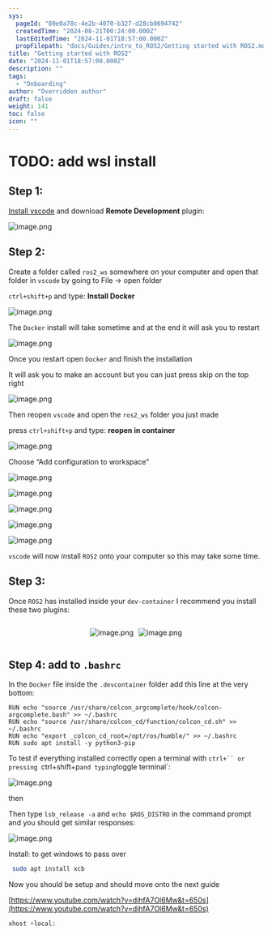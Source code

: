 ```yaml
---
sys:
  pageId: "89e0a78c-4e2b-4070-b327-d28cb0694742"
  createdTime: "2024-08-21T00:24:00.000Z"
  lastEditedTime: "2024-11-01T18:57:00.000Z"
  propFilepath: "docs/Guides/intro_to_ROS2/Getting started with ROS2.md"
title: "Getting started with ROS2"
date: "2024-11-01T18:57:00.000Z"
description: ""
tags:
  - "Onboarding"
author: "Overridden author"
draft: false
weight: 141
toc: false
icon: ""
---
```


# TODO: add wsl install

## Step 1:

[Install vscode](https://code.visualstudio.com/download) and download **Remote Development** plugin:

![image.png](https://prod-files-secure.s3.us-west-2.amazonaws.com/d518164a-d88e-44d1-a4ee-3adb3bd8bce0/efb52993-1881-4a40-b95e-6f020334f022/image.png?X-Amz-Algorithm=AWS4-HMAC-SHA256&X-Amz-Content-Sha256=UNSIGNED-PAYLOAD&X-Amz-Credential=ASIAZI2LB4664RKCZ6MI%2F20250319%2Fus-west-2%2Fs3%2Faws4_request&X-Amz-Date=20250319T230750Z&X-Amz-Expires=3600&X-Amz-Security-Token=IQoJb3JpZ2luX2VjECUaCXVzLXdlc3QtMiJHMEUCIQDCopB1Qg%2FxCJ96lCU3D%2BeH%2BlMzZocHyL93qIcYdr6%2FdAIgWiQZ2SjVy8Pp8eY4aFfBP0sHvAYB02K4RHhtqc3CM6Eq%2FwMIfhAAGgw2Mzc0MjMxODM4MDUiDE%2FShUIUxQNZVO9UrCrcA%2BNK3wy1UCnwfQmn3EZ8WvLUEM5CNrz158xZQzBx%2FltTp%2FPdPxwIDrl1gC6UMou4RjNemOvKts3VEe9geWEJwXVErUdktqUzg9sC81cOEKx16wCQ0I1t4ABOxP%2BgGWhQRLashjfUHhsHfSQmRjH%2FxYIkhpLSOANGc3hstWkw6qLVxssE8AmjyAm98dfSyLh3HcGDCdTj7ah0NghricG6WtGtJ0gNNH4cs%2F3fvGRze1j%2FuaGgmonYW8QLLqwVlHCNGs9Rms%2FWr6h5DAprD7QW5YuDD6%2B10p7PHi8j5ocbNgtjH9%2B%2F4V1dxTgJfS54edmKTrzNUflFR6xxvTSRXTTknm4m3tOJa44xh3qKHxppBdmAl3BYDPtNHAZNiWV8X4ZMdPDboM6KQ3Wj3WssUVrYykAQiAaolXKRcYi%2FkgMQrGw3MV64DRwXyNnwuOnwtapWEoU0jLL6qAaehMy7ENWow0eKSur4U7sje9RFDLYtoDP8euyihd5gaVgbV67X8mP2pLlmdnJ2Arp3nRJY4FxUqMjBz8toWYxrogtnK%2FGeyEElMEhEf3bLFq6PyUzGv%2FtIAu54fsLTiGq7MbDPvDT5xU9YTt3xv3MsIFyfZn1ngZU%2FVBzRdEqqp2%2FDJBPbMO7Y7L4GOqUB2cGWY1Tf2ctPqjk2wedAUxRiU9so8hoUbf4Z%2BNTvpkXR2Q1lWAjb15rNy53HtUn8BWjSIVgaW3HUsjx6zRaK5TxHFHPYa%2FJ2gb6DmAJzeUfIQp1%2FHGAUK3Kl7CGEMgIGYXY8V8S7E3vJab1SqPMGngR8kJiRLe%2BSfWnhRivbPvL%2FsA0MuOWosCmHdKHjE3MR5maYuDJvSJmZLVJMSLNB2Px7hTLF&X-Amz-Signature=7818e6f442ace4a227f513b909d82eea2e52e95bad5e6c9642720cccb9170061&X-Amz-SignedHeaders=host&x-id=GetObject)

## Step 2:

Create a folder called `ros2_ws` somewhere on your computer and open that folder in `vscode` by going to File → open folder 

`ctrl+shift+p` and type: **Install Docker**

![image.png](https://prod-files-secure.s3.us-west-2.amazonaws.com/d518164a-d88e-44d1-a4ee-3adb3bd8bce0/2269dc0e-1cd5-47ff-bceb-c04ad9b2eab0/image.png?X-Amz-Algorithm=AWS4-HMAC-SHA256&X-Amz-Content-Sha256=UNSIGNED-PAYLOAD&X-Amz-Credential=ASIAZI2LB4664RKCZ6MI%2F20250319%2Fus-west-2%2Fs3%2Faws4_request&X-Amz-Date=20250319T230750Z&X-Amz-Expires=3600&X-Amz-Security-Token=IQoJb3JpZ2luX2VjECUaCXVzLXdlc3QtMiJHMEUCIQDCopB1Qg%2FxCJ96lCU3D%2BeH%2BlMzZocHyL93qIcYdr6%2FdAIgWiQZ2SjVy8Pp8eY4aFfBP0sHvAYB02K4RHhtqc3CM6Eq%2FwMIfhAAGgw2Mzc0MjMxODM4MDUiDE%2FShUIUxQNZVO9UrCrcA%2BNK3wy1UCnwfQmn3EZ8WvLUEM5CNrz158xZQzBx%2FltTp%2FPdPxwIDrl1gC6UMou4RjNemOvKts3VEe9geWEJwXVErUdktqUzg9sC81cOEKx16wCQ0I1t4ABOxP%2BgGWhQRLashjfUHhsHfSQmRjH%2FxYIkhpLSOANGc3hstWkw6qLVxssE8AmjyAm98dfSyLh3HcGDCdTj7ah0NghricG6WtGtJ0gNNH4cs%2F3fvGRze1j%2FuaGgmonYW8QLLqwVlHCNGs9Rms%2FWr6h5DAprD7QW5YuDD6%2B10p7PHi8j5ocbNgtjH9%2B%2F4V1dxTgJfS54edmKTrzNUflFR6xxvTSRXTTknm4m3tOJa44xh3qKHxppBdmAl3BYDPtNHAZNiWV8X4ZMdPDboM6KQ3Wj3WssUVrYykAQiAaolXKRcYi%2FkgMQrGw3MV64DRwXyNnwuOnwtapWEoU0jLL6qAaehMy7ENWow0eKSur4U7sje9RFDLYtoDP8euyihd5gaVgbV67X8mP2pLlmdnJ2Arp3nRJY4FxUqMjBz8toWYxrogtnK%2FGeyEElMEhEf3bLFq6PyUzGv%2FtIAu54fsLTiGq7MbDPvDT5xU9YTt3xv3MsIFyfZn1ngZU%2FVBzRdEqqp2%2FDJBPbMO7Y7L4GOqUB2cGWY1Tf2ctPqjk2wedAUxRiU9so8hoUbf4Z%2BNTvpkXR2Q1lWAjb15rNy53HtUn8BWjSIVgaW3HUsjx6zRaK5TxHFHPYa%2FJ2gb6DmAJzeUfIQp1%2FHGAUK3Kl7CGEMgIGYXY8V8S7E3vJab1SqPMGngR8kJiRLe%2BSfWnhRivbPvL%2FsA0MuOWosCmHdKHjE3MR5maYuDJvSJmZLVJMSLNB2Px7hTLF&X-Amz-Signature=0b1cdded5fa02912c64e76beb0444437afb81c534f5033f8ec99cee4cac29e17&X-Amz-SignedHeaders=host&x-id=GetObject)

The `Docker` install will take sometime and at the end it will ask you to restart

![image.png](https://prod-files-secure.s3.us-west-2.amazonaws.com/d518164a-d88e-44d1-a4ee-3adb3bd8bce0/ed233f78-be33-4b1f-b89c-9c346c0e961e/image.png?X-Amz-Algorithm=AWS4-HMAC-SHA256&X-Amz-Content-Sha256=UNSIGNED-PAYLOAD&X-Amz-Credential=ASIAZI2LB4664RKCZ6MI%2F20250319%2Fus-west-2%2Fs3%2Faws4_request&X-Amz-Date=20250319T230750Z&X-Amz-Expires=3600&X-Amz-Security-Token=IQoJb3JpZ2luX2VjECUaCXVzLXdlc3QtMiJHMEUCIQDCopB1Qg%2FxCJ96lCU3D%2BeH%2BlMzZocHyL93qIcYdr6%2FdAIgWiQZ2SjVy8Pp8eY4aFfBP0sHvAYB02K4RHhtqc3CM6Eq%2FwMIfhAAGgw2Mzc0MjMxODM4MDUiDE%2FShUIUxQNZVO9UrCrcA%2BNK3wy1UCnwfQmn3EZ8WvLUEM5CNrz158xZQzBx%2FltTp%2FPdPxwIDrl1gC6UMou4RjNemOvKts3VEe9geWEJwXVErUdktqUzg9sC81cOEKx16wCQ0I1t4ABOxP%2BgGWhQRLashjfUHhsHfSQmRjH%2FxYIkhpLSOANGc3hstWkw6qLVxssE8AmjyAm98dfSyLh3HcGDCdTj7ah0NghricG6WtGtJ0gNNH4cs%2F3fvGRze1j%2FuaGgmonYW8QLLqwVlHCNGs9Rms%2FWr6h5DAprD7QW5YuDD6%2B10p7PHi8j5ocbNgtjH9%2B%2F4V1dxTgJfS54edmKTrzNUflFR6xxvTSRXTTknm4m3tOJa44xh3qKHxppBdmAl3BYDPtNHAZNiWV8X4ZMdPDboM6KQ3Wj3WssUVrYykAQiAaolXKRcYi%2FkgMQrGw3MV64DRwXyNnwuOnwtapWEoU0jLL6qAaehMy7ENWow0eKSur4U7sje9RFDLYtoDP8euyihd5gaVgbV67X8mP2pLlmdnJ2Arp3nRJY4FxUqMjBz8toWYxrogtnK%2FGeyEElMEhEf3bLFq6PyUzGv%2FtIAu54fsLTiGq7MbDPvDT5xU9YTt3xv3MsIFyfZn1ngZU%2FVBzRdEqqp2%2FDJBPbMO7Y7L4GOqUB2cGWY1Tf2ctPqjk2wedAUxRiU9so8hoUbf4Z%2BNTvpkXR2Q1lWAjb15rNy53HtUn8BWjSIVgaW3HUsjx6zRaK5TxHFHPYa%2FJ2gb6DmAJzeUfIQp1%2FHGAUK3Kl7CGEMgIGYXY8V8S7E3vJab1SqPMGngR8kJiRLe%2BSfWnhRivbPvL%2FsA0MuOWosCmHdKHjE3MR5maYuDJvSJmZLVJMSLNB2Px7hTLF&X-Amz-Signature=55960d469fcf2d6bd486a2ea7bb119a95a7087fe842fd777d3728bfd323e38e1&X-Amz-SignedHeaders=host&x-id=GetObject)

Once you restart open `Docker` and finish the installation

It will ask you to make an account but you can just press skip on the top right

![image.png](https://prod-files-secure.s3.us-west-2.amazonaws.com/d518164a-d88e-44d1-a4ee-3adb3bd8bce0/21010ad9-1659-4fd9-9f59-9932a09b2a3d/image.png?X-Amz-Algorithm=AWS4-HMAC-SHA256&X-Amz-Content-Sha256=UNSIGNED-PAYLOAD&X-Amz-Credential=ASIAZI2LB4664RKCZ6MI%2F20250319%2Fus-west-2%2Fs3%2Faws4_request&X-Amz-Date=20250319T230750Z&X-Amz-Expires=3600&X-Amz-Security-Token=IQoJb3JpZ2luX2VjECUaCXVzLXdlc3QtMiJHMEUCIQDCopB1Qg%2FxCJ96lCU3D%2BeH%2BlMzZocHyL93qIcYdr6%2FdAIgWiQZ2SjVy8Pp8eY4aFfBP0sHvAYB02K4RHhtqc3CM6Eq%2FwMIfhAAGgw2Mzc0MjMxODM4MDUiDE%2FShUIUxQNZVO9UrCrcA%2BNK3wy1UCnwfQmn3EZ8WvLUEM5CNrz158xZQzBx%2FltTp%2FPdPxwIDrl1gC6UMou4RjNemOvKts3VEe9geWEJwXVErUdktqUzg9sC81cOEKx16wCQ0I1t4ABOxP%2BgGWhQRLashjfUHhsHfSQmRjH%2FxYIkhpLSOANGc3hstWkw6qLVxssE8AmjyAm98dfSyLh3HcGDCdTj7ah0NghricG6WtGtJ0gNNH4cs%2F3fvGRze1j%2FuaGgmonYW8QLLqwVlHCNGs9Rms%2FWr6h5DAprD7QW5YuDD6%2B10p7PHi8j5ocbNgtjH9%2B%2F4V1dxTgJfS54edmKTrzNUflFR6xxvTSRXTTknm4m3tOJa44xh3qKHxppBdmAl3BYDPtNHAZNiWV8X4ZMdPDboM6KQ3Wj3WssUVrYykAQiAaolXKRcYi%2FkgMQrGw3MV64DRwXyNnwuOnwtapWEoU0jLL6qAaehMy7ENWow0eKSur4U7sje9RFDLYtoDP8euyihd5gaVgbV67X8mP2pLlmdnJ2Arp3nRJY4FxUqMjBz8toWYxrogtnK%2FGeyEElMEhEf3bLFq6PyUzGv%2FtIAu54fsLTiGq7MbDPvDT5xU9YTt3xv3MsIFyfZn1ngZU%2FVBzRdEqqp2%2FDJBPbMO7Y7L4GOqUB2cGWY1Tf2ctPqjk2wedAUxRiU9so8hoUbf4Z%2BNTvpkXR2Q1lWAjb15rNy53HtUn8BWjSIVgaW3HUsjx6zRaK5TxHFHPYa%2FJ2gb6DmAJzeUfIQp1%2FHGAUK3Kl7CGEMgIGYXY8V8S7E3vJab1SqPMGngR8kJiRLe%2BSfWnhRivbPvL%2FsA0MuOWosCmHdKHjE3MR5maYuDJvSJmZLVJMSLNB2Px7hTLF&X-Amz-Signature=5e4d387ba5ad166ed1718d4257007f813d45ee14e09543c97495979c703537a8&X-Amz-SignedHeaders=host&x-id=GetObject)

Then reopen `vscode` and open the `ros2_ws` folder you just made

press `ctrl+shift+p` and type: **reopen in container**

![image.png](https://prod-files-secure.s3.us-west-2.amazonaws.com/d518164a-d88e-44d1-a4ee-3adb3bd8bce0/4e93b8c2-41ad-488c-8095-c74205196118/image.png?X-Amz-Algorithm=AWS4-HMAC-SHA256&X-Amz-Content-Sha256=UNSIGNED-PAYLOAD&X-Amz-Credential=ASIAZI2LB4664RKCZ6MI%2F20250319%2Fus-west-2%2Fs3%2Faws4_request&X-Amz-Date=20250319T230750Z&X-Amz-Expires=3600&X-Amz-Security-Token=IQoJb3JpZ2luX2VjECUaCXVzLXdlc3QtMiJHMEUCIQDCopB1Qg%2FxCJ96lCU3D%2BeH%2BlMzZocHyL93qIcYdr6%2FdAIgWiQZ2SjVy8Pp8eY4aFfBP0sHvAYB02K4RHhtqc3CM6Eq%2FwMIfhAAGgw2Mzc0MjMxODM4MDUiDE%2FShUIUxQNZVO9UrCrcA%2BNK3wy1UCnwfQmn3EZ8WvLUEM5CNrz158xZQzBx%2FltTp%2FPdPxwIDrl1gC6UMou4RjNemOvKts3VEe9geWEJwXVErUdktqUzg9sC81cOEKx16wCQ0I1t4ABOxP%2BgGWhQRLashjfUHhsHfSQmRjH%2FxYIkhpLSOANGc3hstWkw6qLVxssE8AmjyAm98dfSyLh3HcGDCdTj7ah0NghricG6WtGtJ0gNNH4cs%2F3fvGRze1j%2FuaGgmonYW8QLLqwVlHCNGs9Rms%2FWr6h5DAprD7QW5YuDD6%2B10p7PHi8j5ocbNgtjH9%2B%2F4V1dxTgJfS54edmKTrzNUflFR6xxvTSRXTTknm4m3tOJa44xh3qKHxppBdmAl3BYDPtNHAZNiWV8X4ZMdPDboM6KQ3Wj3WssUVrYykAQiAaolXKRcYi%2FkgMQrGw3MV64DRwXyNnwuOnwtapWEoU0jLL6qAaehMy7ENWow0eKSur4U7sje9RFDLYtoDP8euyihd5gaVgbV67X8mP2pLlmdnJ2Arp3nRJY4FxUqMjBz8toWYxrogtnK%2FGeyEElMEhEf3bLFq6PyUzGv%2FtIAu54fsLTiGq7MbDPvDT5xU9YTt3xv3MsIFyfZn1ngZU%2FVBzRdEqqp2%2FDJBPbMO7Y7L4GOqUB2cGWY1Tf2ctPqjk2wedAUxRiU9so8hoUbf4Z%2BNTvpkXR2Q1lWAjb15rNy53HtUn8BWjSIVgaW3HUsjx6zRaK5TxHFHPYa%2FJ2gb6DmAJzeUfIQp1%2FHGAUK3Kl7CGEMgIGYXY8V8S7E3vJab1SqPMGngR8kJiRLe%2BSfWnhRivbPvL%2FsA0MuOWosCmHdKHjE3MR5maYuDJvSJmZLVJMSLNB2Px7hTLF&X-Amz-Signature=30fe3b15b8c0044cf89b2cedaf0cfa24c9232a2d5b542414854030fcb1fadddd&X-Amz-SignedHeaders=host&x-id=GetObject)

Choose “Add configuration to workspace”

![image.png](https://prod-files-secure.s3.us-west-2.amazonaws.com/d518164a-d88e-44d1-a4ee-3adb3bd8bce0/9560b282-5060-4989-ba37-97e7b2c22476/image.png?X-Amz-Algorithm=AWS4-HMAC-SHA256&X-Amz-Content-Sha256=UNSIGNED-PAYLOAD&X-Amz-Credential=ASIAZI2LB4664RKCZ6MI%2F20250319%2Fus-west-2%2Fs3%2Faws4_request&X-Amz-Date=20250319T230750Z&X-Amz-Expires=3600&X-Amz-Security-Token=IQoJb3JpZ2luX2VjECUaCXVzLXdlc3QtMiJHMEUCIQDCopB1Qg%2FxCJ96lCU3D%2BeH%2BlMzZocHyL93qIcYdr6%2FdAIgWiQZ2SjVy8Pp8eY4aFfBP0sHvAYB02K4RHhtqc3CM6Eq%2FwMIfhAAGgw2Mzc0MjMxODM4MDUiDE%2FShUIUxQNZVO9UrCrcA%2BNK3wy1UCnwfQmn3EZ8WvLUEM5CNrz158xZQzBx%2FltTp%2FPdPxwIDrl1gC6UMou4RjNemOvKts3VEe9geWEJwXVErUdktqUzg9sC81cOEKx16wCQ0I1t4ABOxP%2BgGWhQRLashjfUHhsHfSQmRjH%2FxYIkhpLSOANGc3hstWkw6qLVxssE8AmjyAm98dfSyLh3HcGDCdTj7ah0NghricG6WtGtJ0gNNH4cs%2F3fvGRze1j%2FuaGgmonYW8QLLqwVlHCNGs9Rms%2FWr6h5DAprD7QW5YuDD6%2B10p7PHi8j5ocbNgtjH9%2B%2F4V1dxTgJfS54edmKTrzNUflFR6xxvTSRXTTknm4m3tOJa44xh3qKHxppBdmAl3BYDPtNHAZNiWV8X4ZMdPDboM6KQ3Wj3WssUVrYykAQiAaolXKRcYi%2FkgMQrGw3MV64DRwXyNnwuOnwtapWEoU0jLL6qAaehMy7ENWow0eKSur4U7sje9RFDLYtoDP8euyihd5gaVgbV67X8mP2pLlmdnJ2Arp3nRJY4FxUqMjBz8toWYxrogtnK%2FGeyEElMEhEf3bLFq6PyUzGv%2FtIAu54fsLTiGq7MbDPvDT5xU9YTt3xv3MsIFyfZn1ngZU%2FVBzRdEqqp2%2FDJBPbMO7Y7L4GOqUB2cGWY1Tf2ctPqjk2wedAUxRiU9so8hoUbf4Z%2BNTvpkXR2Q1lWAjb15rNy53HtUn8BWjSIVgaW3HUsjx6zRaK5TxHFHPYa%2FJ2gb6DmAJzeUfIQp1%2FHGAUK3Kl7CGEMgIGYXY8V8S7E3vJab1SqPMGngR8kJiRLe%2BSfWnhRivbPvL%2FsA0MuOWosCmHdKHjE3MR5maYuDJvSJmZLVJMSLNB2Px7hTLF&X-Amz-Signature=75f5dc6d27b67a556c9ffa4b158bd9a5c83ed0c28cfe3b467c7f6beedca3096e&X-Amz-SignedHeaders=host&x-id=GetObject)

![image.png](https://prod-files-secure.s3.us-west-2.amazonaws.com/d518164a-d88e-44d1-a4ee-3adb3bd8bce0/2ee63f81-886b-48e8-a553-dc6e5eac99e4/image.png?X-Amz-Algorithm=AWS4-HMAC-SHA256&X-Amz-Content-Sha256=UNSIGNED-PAYLOAD&X-Amz-Credential=ASIAZI2LB4664RKCZ6MI%2F20250319%2Fus-west-2%2Fs3%2Faws4_request&X-Amz-Date=20250319T230750Z&X-Amz-Expires=3600&X-Amz-Security-Token=IQoJb3JpZ2luX2VjECUaCXVzLXdlc3QtMiJHMEUCIQDCopB1Qg%2FxCJ96lCU3D%2BeH%2BlMzZocHyL93qIcYdr6%2FdAIgWiQZ2SjVy8Pp8eY4aFfBP0sHvAYB02K4RHhtqc3CM6Eq%2FwMIfhAAGgw2Mzc0MjMxODM4MDUiDE%2FShUIUxQNZVO9UrCrcA%2BNK3wy1UCnwfQmn3EZ8WvLUEM5CNrz158xZQzBx%2FltTp%2FPdPxwIDrl1gC6UMou4RjNemOvKts3VEe9geWEJwXVErUdktqUzg9sC81cOEKx16wCQ0I1t4ABOxP%2BgGWhQRLashjfUHhsHfSQmRjH%2FxYIkhpLSOANGc3hstWkw6qLVxssE8AmjyAm98dfSyLh3HcGDCdTj7ah0NghricG6WtGtJ0gNNH4cs%2F3fvGRze1j%2FuaGgmonYW8QLLqwVlHCNGs9Rms%2FWr6h5DAprD7QW5YuDD6%2B10p7PHi8j5ocbNgtjH9%2B%2F4V1dxTgJfS54edmKTrzNUflFR6xxvTSRXTTknm4m3tOJa44xh3qKHxppBdmAl3BYDPtNHAZNiWV8X4ZMdPDboM6KQ3Wj3WssUVrYykAQiAaolXKRcYi%2FkgMQrGw3MV64DRwXyNnwuOnwtapWEoU0jLL6qAaehMy7ENWow0eKSur4U7sje9RFDLYtoDP8euyihd5gaVgbV67X8mP2pLlmdnJ2Arp3nRJY4FxUqMjBz8toWYxrogtnK%2FGeyEElMEhEf3bLFq6PyUzGv%2FtIAu54fsLTiGq7MbDPvDT5xU9YTt3xv3MsIFyfZn1ngZU%2FVBzRdEqqp2%2FDJBPbMO7Y7L4GOqUB2cGWY1Tf2ctPqjk2wedAUxRiU9so8hoUbf4Z%2BNTvpkXR2Q1lWAjb15rNy53HtUn8BWjSIVgaW3HUsjx6zRaK5TxHFHPYa%2FJ2gb6DmAJzeUfIQp1%2FHGAUK3Kl7CGEMgIGYXY8V8S7E3vJab1SqPMGngR8kJiRLe%2BSfWnhRivbPvL%2FsA0MuOWosCmHdKHjE3MR5maYuDJvSJmZLVJMSLNB2Px7hTLF&X-Amz-Signature=7c5c97693ec50758951c28298675475df8d152242e078d8700785971950024a7&X-Amz-SignedHeaders=host&x-id=GetObject)

![image.png](https://prod-files-secure.s3.us-west-2.amazonaws.com/d518164a-d88e-44d1-a4ee-3adb3bd8bce0/ae1580b2-b048-407e-aed9-b584224a7a04/image.png?X-Amz-Algorithm=AWS4-HMAC-SHA256&X-Amz-Content-Sha256=UNSIGNED-PAYLOAD&X-Amz-Credential=ASIAZI2LB4664RKCZ6MI%2F20250319%2Fus-west-2%2Fs3%2Faws4_request&X-Amz-Date=20250319T230750Z&X-Amz-Expires=3600&X-Amz-Security-Token=IQoJb3JpZ2luX2VjECUaCXVzLXdlc3QtMiJHMEUCIQDCopB1Qg%2FxCJ96lCU3D%2BeH%2BlMzZocHyL93qIcYdr6%2FdAIgWiQZ2SjVy8Pp8eY4aFfBP0sHvAYB02K4RHhtqc3CM6Eq%2FwMIfhAAGgw2Mzc0MjMxODM4MDUiDE%2FShUIUxQNZVO9UrCrcA%2BNK3wy1UCnwfQmn3EZ8WvLUEM5CNrz158xZQzBx%2FltTp%2FPdPxwIDrl1gC6UMou4RjNemOvKts3VEe9geWEJwXVErUdktqUzg9sC81cOEKx16wCQ0I1t4ABOxP%2BgGWhQRLashjfUHhsHfSQmRjH%2FxYIkhpLSOANGc3hstWkw6qLVxssE8AmjyAm98dfSyLh3HcGDCdTj7ah0NghricG6WtGtJ0gNNH4cs%2F3fvGRze1j%2FuaGgmonYW8QLLqwVlHCNGs9Rms%2FWr6h5DAprD7QW5YuDD6%2B10p7PHi8j5ocbNgtjH9%2B%2F4V1dxTgJfS54edmKTrzNUflFR6xxvTSRXTTknm4m3tOJa44xh3qKHxppBdmAl3BYDPtNHAZNiWV8X4ZMdPDboM6KQ3Wj3WssUVrYykAQiAaolXKRcYi%2FkgMQrGw3MV64DRwXyNnwuOnwtapWEoU0jLL6qAaehMy7ENWow0eKSur4U7sje9RFDLYtoDP8euyihd5gaVgbV67X8mP2pLlmdnJ2Arp3nRJY4FxUqMjBz8toWYxrogtnK%2FGeyEElMEhEf3bLFq6PyUzGv%2FtIAu54fsLTiGq7MbDPvDT5xU9YTt3xv3MsIFyfZn1ngZU%2FVBzRdEqqp2%2FDJBPbMO7Y7L4GOqUB2cGWY1Tf2ctPqjk2wedAUxRiU9so8hoUbf4Z%2BNTvpkXR2Q1lWAjb15rNy53HtUn8BWjSIVgaW3HUsjx6zRaK5TxHFHPYa%2FJ2gb6DmAJzeUfIQp1%2FHGAUK3Kl7CGEMgIGYXY8V8S7E3vJab1SqPMGngR8kJiRLe%2BSfWnhRivbPvL%2FsA0MuOWosCmHdKHjE3MR5maYuDJvSJmZLVJMSLNB2Px7hTLF&X-Amz-Signature=a95465b633d3608eb0032455a05e9cab9740738080018891d8604a2cd411e463&X-Amz-SignedHeaders=host&x-id=GetObject)

![image.png](https://prod-files-secure.s3.us-west-2.amazonaws.com/d518164a-d88e-44d1-a4ee-3adb3bd8bce0/53255b28-f75e-430f-b9e3-c0ac8577e42b/image.png?X-Amz-Algorithm=AWS4-HMAC-SHA256&X-Amz-Content-Sha256=UNSIGNED-PAYLOAD&X-Amz-Credential=ASIAZI2LB4664RKCZ6MI%2F20250319%2Fus-west-2%2Fs3%2Faws4_request&X-Amz-Date=20250319T230750Z&X-Amz-Expires=3600&X-Amz-Security-Token=IQoJb3JpZ2luX2VjECUaCXVzLXdlc3QtMiJHMEUCIQDCopB1Qg%2FxCJ96lCU3D%2BeH%2BlMzZocHyL93qIcYdr6%2FdAIgWiQZ2SjVy8Pp8eY4aFfBP0sHvAYB02K4RHhtqc3CM6Eq%2FwMIfhAAGgw2Mzc0MjMxODM4MDUiDE%2FShUIUxQNZVO9UrCrcA%2BNK3wy1UCnwfQmn3EZ8WvLUEM5CNrz158xZQzBx%2FltTp%2FPdPxwIDrl1gC6UMou4RjNemOvKts3VEe9geWEJwXVErUdktqUzg9sC81cOEKx16wCQ0I1t4ABOxP%2BgGWhQRLashjfUHhsHfSQmRjH%2FxYIkhpLSOANGc3hstWkw6qLVxssE8AmjyAm98dfSyLh3HcGDCdTj7ah0NghricG6WtGtJ0gNNH4cs%2F3fvGRze1j%2FuaGgmonYW8QLLqwVlHCNGs9Rms%2FWr6h5DAprD7QW5YuDD6%2B10p7PHi8j5ocbNgtjH9%2B%2F4V1dxTgJfS54edmKTrzNUflFR6xxvTSRXTTknm4m3tOJa44xh3qKHxppBdmAl3BYDPtNHAZNiWV8X4ZMdPDboM6KQ3Wj3WssUVrYykAQiAaolXKRcYi%2FkgMQrGw3MV64DRwXyNnwuOnwtapWEoU0jLL6qAaehMy7ENWow0eKSur4U7sje9RFDLYtoDP8euyihd5gaVgbV67X8mP2pLlmdnJ2Arp3nRJY4FxUqMjBz8toWYxrogtnK%2FGeyEElMEhEf3bLFq6PyUzGv%2FtIAu54fsLTiGq7MbDPvDT5xU9YTt3xv3MsIFyfZn1ngZU%2FVBzRdEqqp2%2FDJBPbMO7Y7L4GOqUB2cGWY1Tf2ctPqjk2wedAUxRiU9so8hoUbf4Z%2BNTvpkXR2Q1lWAjb15rNy53HtUn8BWjSIVgaW3HUsjx6zRaK5TxHFHPYa%2FJ2gb6DmAJzeUfIQp1%2FHGAUK3Kl7CGEMgIGYXY8V8S7E3vJab1SqPMGngR8kJiRLe%2BSfWnhRivbPvL%2FsA0MuOWosCmHdKHjE3MR5maYuDJvSJmZLVJMSLNB2Px7hTLF&X-Amz-Signature=fd38a470fc08f058579bb3363bad1f1a22e873255ed28c06a54858f30e8058ee&X-Amz-SignedHeaders=host&x-id=GetObject)

![image.png](https://prod-files-secure.s3.us-west-2.amazonaws.com/d518164a-d88e-44d1-a4ee-3adb3bd8bce0/7c562767-5af9-4ffb-97d1-327bcdf4ee00/image.png?X-Amz-Algorithm=AWS4-HMAC-SHA256&X-Amz-Content-Sha256=UNSIGNED-PAYLOAD&X-Amz-Credential=ASIAZI2LB4664RKCZ6MI%2F20250319%2Fus-west-2%2Fs3%2Faws4_request&X-Amz-Date=20250319T230750Z&X-Amz-Expires=3600&X-Amz-Security-Token=IQoJb3JpZ2luX2VjECUaCXVzLXdlc3QtMiJHMEUCIQDCopB1Qg%2FxCJ96lCU3D%2BeH%2BlMzZocHyL93qIcYdr6%2FdAIgWiQZ2SjVy8Pp8eY4aFfBP0sHvAYB02K4RHhtqc3CM6Eq%2FwMIfhAAGgw2Mzc0MjMxODM4MDUiDE%2FShUIUxQNZVO9UrCrcA%2BNK3wy1UCnwfQmn3EZ8WvLUEM5CNrz158xZQzBx%2FltTp%2FPdPxwIDrl1gC6UMou4RjNemOvKts3VEe9geWEJwXVErUdktqUzg9sC81cOEKx16wCQ0I1t4ABOxP%2BgGWhQRLashjfUHhsHfSQmRjH%2FxYIkhpLSOANGc3hstWkw6qLVxssE8AmjyAm98dfSyLh3HcGDCdTj7ah0NghricG6WtGtJ0gNNH4cs%2F3fvGRze1j%2FuaGgmonYW8QLLqwVlHCNGs9Rms%2FWr6h5DAprD7QW5YuDD6%2B10p7PHi8j5ocbNgtjH9%2B%2F4V1dxTgJfS54edmKTrzNUflFR6xxvTSRXTTknm4m3tOJa44xh3qKHxppBdmAl3BYDPtNHAZNiWV8X4ZMdPDboM6KQ3Wj3WssUVrYykAQiAaolXKRcYi%2FkgMQrGw3MV64DRwXyNnwuOnwtapWEoU0jLL6qAaehMy7ENWow0eKSur4U7sje9RFDLYtoDP8euyihd5gaVgbV67X8mP2pLlmdnJ2Arp3nRJY4FxUqMjBz8toWYxrogtnK%2FGeyEElMEhEf3bLFq6PyUzGv%2FtIAu54fsLTiGq7MbDPvDT5xU9YTt3xv3MsIFyfZn1ngZU%2FVBzRdEqqp2%2FDJBPbMO7Y7L4GOqUB2cGWY1Tf2ctPqjk2wedAUxRiU9so8hoUbf4Z%2BNTvpkXR2Q1lWAjb15rNy53HtUn8BWjSIVgaW3HUsjx6zRaK5TxHFHPYa%2FJ2gb6DmAJzeUfIQp1%2FHGAUK3Kl7CGEMgIGYXY8V8S7E3vJab1SqPMGngR8kJiRLe%2BSfWnhRivbPvL%2FsA0MuOWosCmHdKHjE3MR5maYuDJvSJmZLVJMSLNB2Px7hTLF&X-Amz-Signature=4431ef3bca7bda8407f8683cc7f034f98074c19f916f98d7ac3f0a3227f1fdc6&X-Amz-SignedHeaders=host&x-id=GetObject)

`vscode` will now install `ROS2` onto your computer so this may take some time.

## Step 3:

Once `ROS2` has installed inside your `dev-container` I recommend you install these two plugins:

<div style="display: flex;flex-direction: row; column-gap:10px; max-width: 630px;justify-content: center;">
<div>

![image.png](https://prod-files-secure.s3.us-west-2.amazonaws.com/d518164a-d88e-44d1-a4ee-3adb3bd8bce0/3fc3d550-5a54-4ba1-ba6b-faa01cdb7369/image.png?X-Amz-Algorithm=AWS4-HMAC-SHA256&X-Amz-Content-Sha256=UNSIGNED-PAYLOAD&X-Amz-Credential=ASIAZI2LB466XALK6WYJ%2F20250319%2Fus-west-2%2Fs3%2Faws4_request&X-Amz-Date=20250319T230752Z&X-Amz-Expires=3600&X-Amz-Security-Token=IQoJb3JpZ2luX2VjECUaCXVzLXdlc3QtMiJHMEUCIG%2FL4abdjpym6SE78NZ4CE8%2FuDKVAlZYdcYJQJh2hpGEAiEA1B%2FBpJgex5Q6R76ud5jOk0pVm5JvWNYVsG%2Bo6gDQz8Qq%2FwMIfhAAGgw2Mzc0MjMxODM4MDUiDERcI17m%2BWjCOzq4AyrcA99QwPWNGp8SC8dCc0%2FuEdg%2BHEiZTVn1bvFEcoccbhDMa42CtwFVTamVPxNOq4ogY%2FjtryE1DHeEEDK4BkNcodmCdVslYtIFUwhXTf44PoOMBtSSuGlG677yHLDh95m%2FEwP%2FY0eFP7wOGah7AawHGaX14eLIOGapZM3pZZth4bVbFDgKkeNG1ce2CFkabDdkh5Y%2BnKVJyebeHAhwLMj3GlZjnE%2BpXwDQHHRZSnz4FEVV6UtepNMMSgiJqXfNXkl2CB31xu7koJoqY%2BO5GKSMABFvGy3Bq1jjAld0tow47EKT4WAnpYQHurRr3TFNYWzgFEYkrs%2FspTOJUbIbqeYS62dsp1Tgxqdh804qFOABMDsy2Yv%2BB5ZhP3aMQiubJiRYIsf1%2BXoS3o2nZQs6Jy16Fbi%2BstgE%2FMVVyj5HtWcjRveb%2F%2B6NaqpjcTEMl5ZOObrNR19RqJVi19K4CTyJtowDQEx2hqlRo5hkcQbXwCF0hvXUIX3xNKn70KU0L8adnBbiE8G5pFCHF6CXb4gDeMqvZ%2Fi47gu5zb9iP9%2FEZJ6QCcXVK7QGx5lL3DyTb8OCIfpfyabauhvqX2vHg3hnUdwOb6YQ0mYxjHDI%2Bc086AAIi6VjZHZTQ1%2BJd8y4O9iOMM3Y7L4GOqUBohK3kjqUv0JfyOtObZ69nRRQNyHWDeFoq%2FMfynRhT91e%2BzVhgZWJcGIvju3zsvt3c9GHoJU5PWjfE5xVDHDDVMtqYN6q%2BpdXuJzZie%2BCNGULLdEe3nvKTlYdH054LN5NhAi18Xq%2BXL6vlSdMjXovcqXANSBM6iPxDVOHU6DWk6bDZXNIDC2xv3IZHRq8aM%2BLMqESW%2BRMKmETQ3LEdNbuNRjUseM9&X-Amz-Signature=208afddd73394585263a2e380488e0731a0e83fb0fe7a70c1d588c117f9257bb&X-Amz-SignedHeaders=host&x-id=GetObject)

</div>
<div>

![image.png](https://prod-files-secure.s3.us-west-2.amazonaws.com/d518164a-d88e-44d1-a4ee-3adb3bd8bce0/d994cc66-13c2-4093-a5a3-f84cf4601a82/image.png?X-Amz-Algorithm=AWS4-HMAC-SHA256&X-Amz-Content-Sha256=UNSIGNED-PAYLOAD&X-Amz-Credential=ASIAZI2LB466SGJO4XPU%2F20250319%2Fus-west-2%2Fs3%2Faws4_request&X-Amz-Date=20250319T230752Z&X-Amz-Expires=3600&X-Amz-Security-Token=IQoJb3JpZ2luX2VjECUaCXVzLXdlc3QtMiJIMEYCIQCQzOd77yRErqs%2FhhzvLDDsQAcE3zu%2BLaXfdVKJRmhfvAIhALtapGx1LAnjKCViLuMb4bsBH3QQk4mi9WO10gYrKOzxKv8DCH4QABoMNjM3NDIzMTgzODA1IgyWduqSYzw%2FqwURSoIq3AP8%2BwQcKqacUQQVL%2FjkuhK9KtiWeNfk7Q9Y0kUUUjMX%2BbJ%2BMuAki20%2FumHimaxB3g7Nla0VUG3LSHMO4YLaHYwwOEbEibNB8almtL%2BTBTgu%2BbKNSAV9pjnsN7xyZRrzvAVor38TTNnJCfU6vhy00eoZFuG%2BAA97npG4oftYUBIR5i%2BzSPhhm0FulGRrpzl82m5abm6LDuRzQ0rTY2nkIjcFpzBa4YdFzneGA%2F9ljSkry9hEvaSZpG1CyCnbL0zSy7RWrb0kHvuv%2Fx%2BW1dGUzhatc0qn9faAgBwIyBRHNnPkxCvBy1KugqIsdYsfy21tn5luQnINYdo8RdxQNL017w1CUHv08a6DZbPFBOA8qtnTxftzNcqyArSHirtvcAuoxvErLqdwA2QuxiMsaBIus1GAXbYOTfx6cMNrwtAeyQ1szVxfxMlEE0SYbF80nVVgvL2gnYAwqP5ZZz12%2BexJ4m6%2FmoJDQChgXKlyFv7UMsLwSZsEhwoDn1i5M6TTA3jEmxz87WvHIkBo%2F%2FLDDVzPuAlDY2AiDgj2LNBh7rVmOhWCtSNpgBy89zDBR1i%2BeNAD1Rvhblm739GdEEZd%2FM6328SrVyFSXm%2FOkuP4WmJRY74HzZUNNV5W6Y8x8ME4YTDP2Oy%2BBjqkAaB%2F6M3qqKGGcn9gMBL18z%2Fb0lvuLnCm4RCE1VE%2F38Lo0zUh%2BS%2FhlNX1ZhUHGzdZQgC3PPgVj7qtZKQl0YkZSzJt7%2B%2FX7CUESiMo17Cr8g7tIm%2BgxOJ%2B0JD2kv%2FU%2Fka7gPcDF%2FZ%2B8xxYgxBK5eyxItYe8s8PaFmGkHv6aB7oZJaueJkqfVutkyvl530In4BViFW6NMZRAa0XJR3GMNJQtZoUOqUt&X-Amz-Signature=79494abaa3b9be691eba5f5e2ce4f734d87338ac48cdb31fff8d4ab61d280d1d&X-Amz-SignedHeaders=host&x-id=GetObject)

</div>
</div>

## Step 4: add to `.bashrc`

In the `Docker` file inside the `.devcontainer` folder add this line at the very bottom: 

```docker
RUN echo "source /usr/share/colcon_argcomplete/hook/colcon-argcomplete.bash" >> ~/.bashrc
RUN echo "source /usr/share/colcon_cd/function/colcon_cd.sh" >> ~/.bashrc
RUN echo "export _colcon_cd_root=/opt/ros/humble/" >> ~/.bashrc
RUN sudo apt install -y python3-pip 
```

To test if everything installed correctly open a terminal with `ctrl+`` or pressing `ctrl+shift+p` and typing `toggle terminal`:

![image.png](https://prod-files-secure.s3.us-west-2.amazonaws.com/d518164a-d88e-44d1-a4ee-3adb3bd8bce0/6a4943d8-b04e-4c02-9a58-775f3384d1a5/image.png?X-Amz-Algorithm=AWS4-HMAC-SHA256&X-Amz-Content-Sha256=UNSIGNED-PAYLOAD&X-Amz-Credential=ASIAZI2LB4664RKCZ6MI%2F20250319%2Fus-west-2%2Fs3%2Faws4_request&X-Amz-Date=20250319T230750Z&X-Amz-Expires=3600&X-Amz-Security-Token=IQoJb3JpZ2luX2VjECUaCXVzLXdlc3QtMiJHMEUCIQDCopB1Qg%2FxCJ96lCU3D%2BeH%2BlMzZocHyL93qIcYdr6%2FdAIgWiQZ2SjVy8Pp8eY4aFfBP0sHvAYB02K4RHhtqc3CM6Eq%2FwMIfhAAGgw2Mzc0MjMxODM4MDUiDE%2FShUIUxQNZVO9UrCrcA%2BNK3wy1UCnwfQmn3EZ8WvLUEM5CNrz158xZQzBx%2FltTp%2FPdPxwIDrl1gC6UMou4RjNemOvKts3VEe9geWEJwXVErUdktqUzg9sC81cOEKx16wCQ0I1t4ABOxP%2BgGWhQRLashjfUHhsHfSQmRjH%2FxYIkhpLSOANGc3hstWkw6qLVxssE8AmjyAm98dfSyLh3HcGDCdTj7ah0NghricG6WtGtJ0gNNH4cs%2F3fvGRze1j%2FuaGgmonYW8QLLqwVlHCNGs9Rms%2FWr6h5DAprD7QW5YuDD6%2B10p7PHi8j5ocbNgtjH9%2B%2F4V1dxTgJfS54edmKTrzNUflFR6xxvTSRXTTknm4m3tOJa44xh3qKHxppBdmAl3BYDPtNHAZNiWV8X4ZMdPDboM6KQ3Wj3WssUVrYykAQiAaolXKRcYi%2FkgMQrGw3MV64DRwXyNnwuOnwtapWEoU0jLL6qAaehMy7ENWow0eKSur4U7sje9RFDLYtoDP8euyihd5gaVgbV67X8mP2pLlmdnJ2Arp3nRJY4FxUqMjBz8toWYxrogtnK%2FGeyEElMEhEf3bLFq6PyUzGv%2FtIAu54fsLTiGq7MbDPvDT5xU9YTt3xv3MsIFyfZn1ngZU%2FVBzRdEqqp2%2FDJBPbMO7Y7L4GOqUB2cGWY1Tf2ctPqjk2wedAUxRiU9so8hoUbf4Z%2BNTvpkXR2Q1lWAjb15rNy53HtUn8BWjSIVgaW3HUsjx6zRaK5TxHFHPYa%2FJ2gb6DmAJzeUfIQp1%2FHGAUK3Kl7CGEMgIGYXY8V8S7E3vJab1SqPMGngR8kJiRLe%2BSfWnhRivbPvL%2FsA0MuOWosCmHdKHjE3MR5maYuDJvSJmZLVJMSLNB2Px7hTLF&X-Amz-Signature=23f5451d222c0f7cdd69d454357915378749a59f8d7d106d2ed661a04db802ad&X-Amz-SignedHeaders=host&x-id=GetObject)

then 

Then type `lsb_release -a` and `echo $ROS_DISTRO` in the command prompt and you should get similar responses:

![image.png](https://prod-files-secure.s3.us-west-2.amazonaws.com/d518164a-d88e-44d1-a4ee-3adb3bd8bce0/3e635dec-a805-4e85-8b9e-d000e5b71a4e/image.png?X-Amz-Algorithm=AWS4-HMAC-SHA256&X-Amz-Content-Sha256=UNSIGNED-PAYLOAD&X-Amz-Credential=ASIAZI2LB4664RKCZ6MI%2F20250319%2Fus-west-2%2Fs3%2Faws4_request&X-Amz-Date=20250319T230750Z&X-Amz-Expires=3600&X-Amz-Security-Token=IQoJb3JpZ2luX2VjECUaCXVzLXdlc3QtMiJHMEUCIQDCopB1Qg%2FxCJ96lCU3D%2BeH%2BlMzZocHyL93qIcYdr6%2FdAIgWiQZ2SjVy8Pp8eY4aFfBP0sHvAYB02K4RHhtqc3CM6Eq%2FwMIfhAAGgw2Mzc0MjMxODM4MDUiDE%2FShUIUxQNZVO9UrCrcA%2BNK3wy1UCnwfQmn3EZ8WvLUEM5CNrz158xZQzBx%2FltTp%2FPdPxwIDrl1gC6UMou4RjNemOvKts3VEe9geWEJwXVErUdktqUzg9sC81cOEKx16wCQ0I1t4ABOxP%2BgGWhQRLashjfUHhsHfSQmRjH%2FxYIkhpLSOANGc3hstWkw6qLVxssE8AmjyAm98dfSyLh3HcGDCdTj7ah0NghricG6WtGtJ0gNNH4cs%2F3fvGRze1j%2FuaGgmonYW8QLLqwVlHCNGs9Rms%2FWr6h5DAprD7QW5YuDD6%2B10p7PHi8j5ocbNgtjH9%2B%2F4V1dxTgJfS54edmKTrzNUflFR6xxvTSRXTTknm4m3tOJa44xh3qKHxppBdmAl3BYDPtNHAZNiWV8X4ZMdPDboM6KQ3Wj3WssUVrYykAQiAaolXKRcYi%2FkgMQrGw3MV64DRwXyNnwuOnwtapWEoU0jLL6qAaehMy7ENWow0eKSur4U7sje9RFDLYtoDP8euyihd5gaVgbV67X8mP2pLlmdnJ2Arp3nRJY4FxUqMjBz8toWYxrogtnK%2FGeyEElMEhEf3bLFq6PyUzGv%2FtIAu54fsLTiGq7MbDPvDT5xU9YTt3xv3MsIFyfZn1ngZU%2FVBzRdEqqp2%2FDJBPbMO7Y7L4GOqUB2cGWY1Tf2ctPqjk2wedAUxRiU9so8hoUbf4Z%2BNTvpkXR2Q1lWAjb15rNy53HtUn8BWjSIVgaW3HUsjx6zRaK5TxHFHPYa%2FJ2gb6DmAJzeUfIQp1%2FHGAUK3Kl7CGEMgIGYXY8V8S7E3vJab1SqPMGngR8kJiRLe%2BSfWnhRivbPvL%2FsA0MuOWosCmHdKHjE3MR5maYuDJvSJmZLVJMSLNB2Px7hTLF&X-Amz-Signature=e010f8079b84f70714d9787a3b4ad6efc10d1cf7150629824609cb1c92c41c99&X-Amz-SignedHeaders=host&x-id=GetObject)

Install:  to get windows to pass over

```bash
 sudo apt install xcb
```

Now you should be setup and should move onto the next guide 

[https://www.youtube.com/watch?v=dihfA7Ol6Mw&t=650s](https://www.youtube.com/watch?v=dihfA7Ol6Mw&t=650s)

```python
xhost +local:
```
